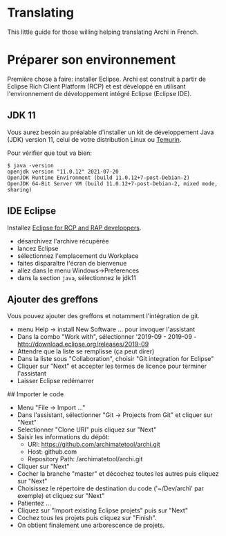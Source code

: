 # Translating

This little guide for those willing helping translating Archi in French.

# Préparer son environnement

Première chose à faire: installer Eclipse. Archi est construit à partir de Eclipse Rich Client Platform (RCP) et est développé en utilisant l'environnement de développement intégré Eclipse (Eclipse IDE).

## JDK 11

Vous aurez besoin au préalable d'installer un kit de développement Java (JDK) version 11, celui de votre distribution Linux ou [Temurin](https://adoptium.net/?variant=openjdk11&jvmVariant=hotspot).

Pour vérifier que tout va bien:

```
$ java -version
openjdk version "11.0.12" 2021-07-20
OpenJDK Runtime Environment (build 11.0.12+7-post-Debian-2)
OpenJDK 64-Bit Server VM (build 11.0.12+7-post-Debian-2, mixed mode, sharing)
```

## IDE Eclipse

Installez [Eclipse for RCP and RAP developpers](https://www.eclipse.org/downloads/packages/release/2021-09/r/eclipse-ide-rcp-and-rap-developers).

- désarchivez l'archive récupérée
- lancez Eclipse
- sélectionnez l'emplacement du Workplace
- faites disparaître l'écran de bienvenue
- allez dans le menu Windows->Preferences
- dans la section `java`, sélectionnez le jdk11

## Ajouter des greffons

Vous pouvez ajouter des greffons et notamment l'intégration de git.
- menu Help -> install New Software ... pour invoquer l'assistant
- Dans la combo "Work with", sélectionner '2019-09 - 2019-09 - http://download.eclipse.org/releases/2019-09
- Attendre que la liste se remplisse (ça peut direr)
- Dans la liste sous "Collaboration", choisir "Git integration for Eclipse"
- Cliquer sur "Next" et accepter les termes de licence pour terminer l'assistant
- Laisser Eclipse redémarrer

## Importer le code

- Menu "File -> Import ..."
- Dans l'assistant, sélectionner "Git -> Projects from Git" et cliquer sur "Next"
- Selectionner "Clone URI" puis cliquez sur "Next"
- Saisir les informations du dépôt:
  - URI: https://github.com/archimatetool/archi.git
  - Host: github.com
  - Repository Path: /archimatetool/archi.git
- Cliquer sur "Next"
- Cocher la branche "master" et décochez toutes les autres puis cliquez sur "Next"
- Choisissez le répertoire de destination du code ('~/Dev/archì' par exemple) et cliquez sur "Next"
- Patientez ...
- Cliquez sur "Import existing Eclipse projets" puis sur "Next"
- Cochez tous les projets puis cliquez sur "Finish".
- On obtient finalement une arborescence de projets.


